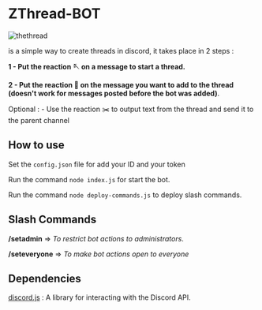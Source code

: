 # ZThread-BOT 

![thethread](https://user-images.githubusercontent.com/51421090/234418436-484e4361-b976-4c39-8f4b-70257059e56b.png)

is a simple way to create threads in discord, it takes place in 2 steps :

**1 - Put the reaction 🪡 on a message to start a thread.** 

**2 - Put the reaction 🧵 on the message you want to add to the thread
(doesn't work for messages posted before the bot was added)**. 

Optional : - Use the reaction ✂️ to output text from the thread and send it to the parent channel

## How to use 

Set the `config.json` file for add your ID and your token

Run the command `node index.js` for start the bot. 

Run the command `node deploy-commands.js` to deploy slash commands. 

## Slash Commands

**/setadmin** => *To restrict bot actions to administrators*. 

**/seteveryone** => *To make bot actions open to everyone*

## Dependencies 

[discord.js](https://discord.js.org/#/) : A library for interacting with the Discord API. 
